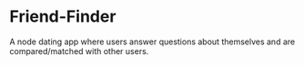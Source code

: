 # Friend-Finder
A node dating app where users answer questions about themselves and are compared/matched with other users.
